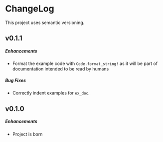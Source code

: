 # ChangeLog

This project uses semantic versioning.


## v0.1.1

##### Enhancements

  * Format the example code with `Code.format_string!` as it
    will be part of documentation intended to be read by humans

##### Bug Fixes

  * Correctly indent examples for `ex_doc`.

## v0.1.0

##### Enhancements

  * Project is born
